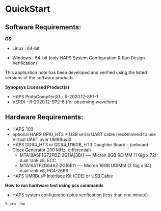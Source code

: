 # QuickStart

## Software Requirements:

**OS**:

- Linux :  64-bit

- Windows : 64-bit (only HAPS System Configuration & Run Design Verification)

This application note has been developed and verified using the listed versions of the software 
products.
 
**Synopsys Licensed Product(s)**
-  HAPS ProtoCompiler(S) - R-2020.12-SP1-1
-  VERDI                 - R-2020.12-SP2-6 (for observing waveform)

## Hardware Requirements:
 - HAPS-100
 - optional HAPS GPIO_HT3 + USB serial UART cable (recommend to use Virtual UART over UMRBus3)
 - HAPS DDR4_HT3 or DDR4_U16GB_HT3 Daughter Board - (onboard Clock Generator 200 MHz, 
       differential)
    + MTA18ASF1G72PDZ-2G(1A|3B)1 --- Micron  8GB RDIMM (1 Gig x 72) dual rank x8, ECC
    + MTA16ATF2G64AZ-2G(6E)1     --- Micron 16GB UDIMM (2 Gig x 64) dual rank x8, PC4-2666
 - HAPS UMRBus® Interface Kit (CDE) or USB Cable

**How to run hardware test using pcs commands**
 - HAPS system configuration plus verification (less than one minute)

```
% pcs -hw
```

